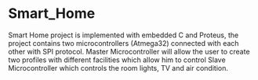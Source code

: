 # Smart_Home
 Smart Home project is implemented with embedded C and Proteus, the project contains two microcontrollers (Atmega32) connected with each other with SPI protocol. Master Microcontroller will allow the user to create two profiles with different facilities which allow him to control Slave Microcontroller which controls the room lights, TV and air condition.
